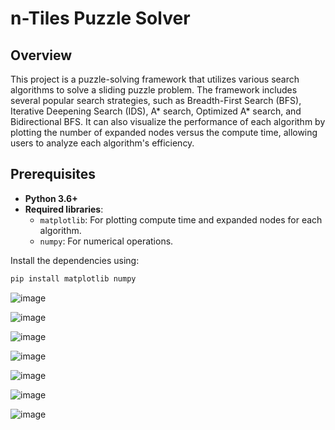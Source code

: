 # n-Tiles Puzzle Solver

## Overview

This project is a puzzle-solving framework that utilizes various search algorithms to solve a sliding puzzle problem. The framework includes several popular search strategies, such as Breadth-First Search (BFS), Iterative Deepening Search (IDS), A* search, Optimized A* search, and Bidirectional BFS. It can also visualize the performance of each algorithm by plotting the number of expanded nodes versus the compute time, allowing users to analyze each algorithm's efficiency.

## Prerequisites

- **Python 3.6+**
- **Required libraries**:
  - `matplotlib`: For plotting compute time and expanded nodes for each algorithm.
  - `numpy`: For numerical operations.

Install the dependencies using:
```bash
pip install matplotlib numpy
```


![image](https://user-images.githubusercontent.com/58305440/161789711-2f4fdb9b-e956-4942-ad98-7870f85506c3.png)


![image](https://user-images.githubusercontent.com/58305440/161790230-32050b5d-38fc-455e-8ab3-73d2bb1c7b5c.png)


![image](https://user-images.githubusercontent.com/58305440/161790475-17e3f49a-ce1f-406a-823d-1ec5a836da82.png)


![image](https://user-images.githubusercontent.com/58305440/161790579-e27ba6aa-7807-42c1-89f1-ff5507581b5a.png)


![image](https://user-images.githubusercontent.com/58305440/161791000-b19941ea-3327-408e-a93a-e2af7a169707.png)


![image](https://user-images.githubusercontent.com/58305440/161791048-bc363a69-fa54-42c7-93d9-d8904cd0e191.png)


![image](https://user-images.githubusercontent.com/58305440/161791107-7cf5a439-f056-474f-8165-f83476b5ff87.png)
